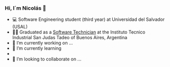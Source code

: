 ### Hi, I´m Nicolás 👋
- 💻 Software Engineering student (third year) at Universidad del Salvador (USAL)
- 👨‍🎓 Graduated as a [Software Technician](https://www.linkedin.com/in/nicol%C3%A1s-del-rio-08810523b/details/education/?locale=en_US) at the Instituto Tecnico Industrial San Judas Tadeo of Buenos Aires, Argentina
- 🔭 I’m currently working on ...
- 🌱 I’m currently learning 
- 
- 👯 I’m looking to collaborate on ...


<!--
**NicolasSebastiandelRio/nicolassebastiandelrio** is a ✨ _special_ ✨ repository because its `README.md` (this file) appears on your GitHub profile.

Here are some ideas to get you started:

- 🤔 I’m looking for help with ...
- 💬 Ask me about ...
- 📫 How to reach me: ...
- 😄 Pronouns: ...
- ⚡ Fun fact: ...
-->
